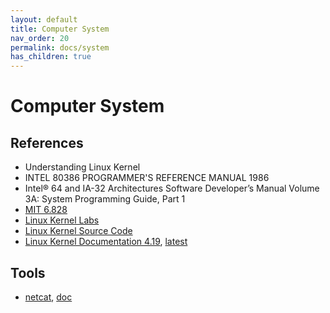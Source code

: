 ```yaml
---
layout: default
title: Computer System
nav_order: 20
permalink: docs/system
has_children: true
---
```



# Computer System 

## References

- Understanding Linux Kernel
- INTEL 80386 PROGRAMMER'S REFERENCE MANUAL 1986
- Intel® 64 and IA-32 Architectures Software Developer’s Manual Volume 3A: System Programming Guide, Part 1
- [MIT 6.828](https://pdos.csail.mit.edu/6.828/2018/schedule.html)
- [Linux Kernel Labs](https://linux-kernel-labs.github.io/master/)
- [Linux Kernel Source Code](https://www.kernel.org/)
- [Linux Kernel Documentation 4.19](https://www.kernel.org/doc/html/v4.19/doc-guide/sphinx.html), [latest](https://www.kernel.org/doc/html/latest/index.html)

## Tools

- [netcat](https://en.wikipedia.org/wiki/Netcat), [doc](http://man7.org/linux/man-pages/man1/ncat.1.html)